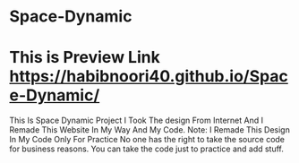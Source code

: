 # Space-Dynamic
# This is Preview Link https://habibnoori40.github.io/Space-Dynamic/

This Is Space Dynamic Project I Took The design From Internet And I Remade This Website In My Way And My Code.
Note: I Remade This Design In My Code Only For Practice
No one has the right to take the source code for business reasons.
You can take the code just to practice and add stuff.
